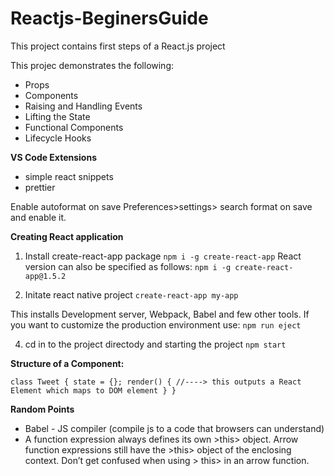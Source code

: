 # Reactjs-BeginersGuide

This project contains first steps of a React.js project

This projec demonstrates the following:
*  Props
*  Components
*  Raising and Handling Events
*  Lifting the State
*  Functional Components
*  Lifecycle Hooks

**VS Code Extensions**

*  simple react snippets
*  prettier

Enable autoformat on save
Preferences>settings> search format on save and enable it.

**Creating React application**

1.  Install create-react-app package
`npm i -g create-react-app` 
React version can also be specified as follows:
`npm i -g create-react-app@1.5.2`

3.  Initate react native project
`create-react-app my-app`
    

This installs Development server, Webpack, Babel and few other tools.
If you want to customize the production environment use:
    `npm run eject`

4.  cd in to the project directody and starting the project
`npm start`


**Structure of a Component:**

`class Tweet {
    state = {};
    render() {
             //----> this outputs a React Element which maps to DOM element
    }
}`

**Random Points**

- Babel -  JS compiler (compile js to a code that browsers can understand)
- A function expression always defines its own >this>  object. Arrow function expressions still have the >this> object of the enclosing context. Don’t get confused when using > this>  in an arrow function.

